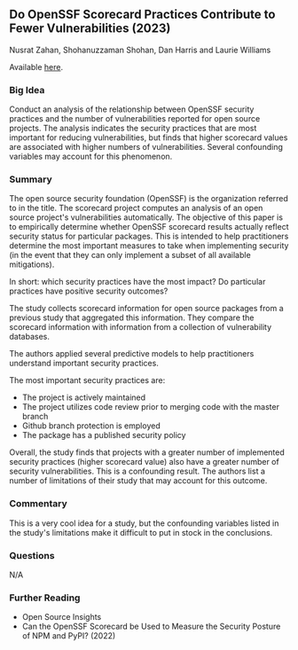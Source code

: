 ## Do OpenSSF Scorecard Practices Contribute to Fewer Vulnerabilities (2023)

Nusrat Zahan, Shohanuzzaman Shohan, Dan Harris and Laurie Williams

Available [here](todo).

### Big Idea

Conduct an analysis of the relationship between OpenSSF security practices and the number of vulnerabilities reported for open source projects. The analysis indicates the security practices that are most important for reducing vulnerabilities, but finds that higher scorecard values are associated with higher numbers of vulnerabilities. Several confounding variables may account for this phenomenon. 

### Summary

The open source security foundation (OpenSSF) is the organization referred to in the title. The scorecard project computes an analysis of an open source project's vulnerabilities automatically. The objective of this paper is to empirically determine whether OpenSSF scorecard results actually reflect security status for particular packages. This is intended to help practitioners determine the most important measures to take when implementing security (in the event that they can only implement a subset of all available mitigations).

In short: which security practices have the most impact? Do particular practices have positive security outcomes?

The study collects scorecard information for open source packages from a previous study that aggregated this information. They compare the scorecard information with information from a collection of vulnerability databases.

The authors applied several predictive models to help practitioners understand important security practices.

The most important security practices are:

- The project is actively maintained
- The project utilizes code review prior to merging code with the master branch
- Github branch protection is employed
- The package has a published security policy

Overall, the study finds that projects with a greater number of implemented security practices (higher scorecard value) also have a greater number of security vulnerabilities. This is a confounding result. The authors list a number of limitations of their study that may account for this outcome. 

### Commentary

This is a very cool idea for a study, but the confounding variables listed in the study's limitations make it difficult to put in stock in the conclusions. 

### Questions

N/A

### Further Reading

- Open Source Insights 
- Can the OpenSSF Scorecard be Used to Measure the Security Posture of NPM and PyPI? (2022)